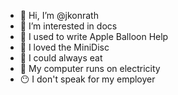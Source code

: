- 👋 Hi, I’m @jkonrath
- :pencil: I’m interested in docs
- :speech_balloon: I used to write Apple Balloon Help
- :minidisc: I loved the MiniDisc
- :pizza: I could always eat
- :electric_plug: My computer runs on electricity
- :no_mouth: I don't speak for my employer

<!---
jkonrath/jkonrath is a ✨ special ✨ repository because its `README.md` (this file) appears on your GitHub profile.
You can click the Preview link to take a look at your changes.
--->
